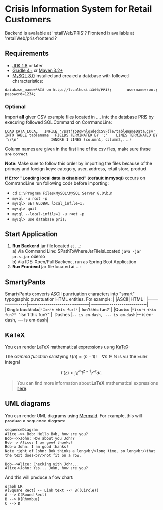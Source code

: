 # Crisis Information System for Retail Customers
Backend is available at 'retailWeb/PRIS'?
Frontend is available at 'retailWeb/pris-frontend'?

## Requirements
- [JDK 1.8](http://www.oracle.com/technetwork/java/javase/downloads/index.html)  or later
- [Gradle 4+](http://www.gradle.org/downloads)  or  [Maven 3.2+](https://maven.apache.org/download.cgi)
- [MySQL 8.0](https://dev.mysql.com/doc/refman/8.0/en/installing.html) installed and created a database with followed characteristics:    

`database_name=PRIS on http://localhost:3306/PRIS;      
username=root;     
password=1234;`

### Optional
Import **all** given CSV example files located in .... into the database PRIS by executing followed SQL Command on CommandLine:  

`LOAD DATA LOCAL  
INFILE '/pathToDownloadedCSVFile/tablenameData.csv'  
INTO TABLE tablename  
FIELDS TERMINATED BY ';'   
LINES TERMINATED BY '\r\n'              
IGNORE 1 LINES
(column1, column2,...)`  

Column names are given in the first line of the csv files, make sure these are correct.

**Note:** Make sure to follow this order by importing the files because of the primary and foreign keys: category, user, address, retail store, product  

**If Error "Loading local data is disabled" (default in mysql)** occurs on CommandLine run following code before importing:  
- `cd C:\Program Files\MySQL\MySQL Server 8.0\bin`
- `mysql -u root -p`
- `mysql> SET GLOBAL local_infile=1;`
- `mysql> quit`
- `mysql --local-infile=1 -u root -p`
- `mysql> use database pris;`   

## Start Application
 1. **Run Backend** jar file located at ....:  
 a) Via Command Line: $PathToWhereJarFileIsLocated `java -jar pris.jar` oderso  
 b) Via IDE: Open/Pull Backend, run as Spring Boot Application  
 2. **Run Frontend** jar file located at ...:


## SmartyPants
SmartyPants converts ASCII punctuation characters into "smart" typographic punctuation HTML entities. For example:
|                |ASCII                          |HTML                         |
|----------------|-------------------------------|-----------------------------|
|Single backticks|`'Isn't this fun?'`            |'Isn't this fun?'            |
|Quotes          |`"Isn't this fun?"`            |"Isn't this fun?"            |
|Dashes          |`-- is en-dash, --- is em-dash`|-- is en-dash, --- is em-dash|


## KaTeX

You can render LaTeX mathematical expressions using [KaTeX](https://khan.github.io/KaTeX/):

The *Gamma function* satisfying $\Gamma(n) = (n-1)!\quad\forall n\in\mathbb N$ is via the Euler integral

$$
\Gamma(z) = \int_0^\infty t^{z-1}e^{-t}dt\,.
$$

> You can find more information about **LaTeX** mathematical expressions [here](http://meta.math.stackexchange.com/questions/5020/mathjax-basic-tutorial-and-quick-reference).


## UML diagrams

You can render UML diagrams using [Mermaid](https://mermaidjs.github.io/). For example, this will produce a sequence diagram:

```mermaid
sequenceDiagram
Alice ->> Bob: Hello Bob, how are you?
Bob-->>John: How about you John?
Bob--x Alice: I am good thanks!
Bob-x John: I am good thanks!
Note right of John: Bob thinks a long<br/>long time, so long<br/>that the text does<br/>not fit on a row.

Bob-->Alice: Checking with John...
Alice->John: Yes... John, how are you?
```

And this will produce a flow chart:

```mermaid
graph LR
A[Square Rect] -- Link text --> B((Circle))
A --> C(Round Rect)
B --> D{Rhombus}
C --> D
```
